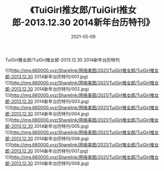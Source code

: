 ﻿---
layout: post
title:  《TuiGirl推女郎/TuiGirl推女郎-2013.12.30 2014新年台历特刊》
date:   2021-05-09
img: http://img.660000.xyz/Sharelink/网络美图/2021/TuiGirl推女郎/TuiGirl推女郎-2013.12.30 2014新年台历特刊/000.jpg
categories: [美女, 清纯, 唯美]
---

TuiGirl推女郎/TuiGirl推女郎-2013.12.30 2014新年台历特刊

 ![](http://img.660000.xyz/Sharelink/网络美图/2021/TuiGirl推女郎/TuiGirl推女郎-2013.12.30 2014新年台历特刊/001.jpg) <br>![](http://img.660000.xyz/Sharelink/网络美图/2021/TuiGirl推女郎/TuiGirl推女郎-2013.12.30 2014新年台历特刊/002.jpg) <br>![](http://img.660000.xyz/Sharelink/网络美图/2021/TuiGirl推女郎/TuiGirl推女郎-2013.12.30 2014新年台历特刊/003.jpg) <br>![](http://img.660000.xyz/Sharelink/网络美图/2021/TuiGirl推女郎/TuiGirl推女郎-2013.12.30 2014新年台历特刊/004.jpg) <br>![](http://img.660000.xyz/Sharelink/网络美图/2021/TuiGirl推女郎/TuiGirl推女郎-2013.12.30 2014新年台历特刊/005.jpg) <br>![](http://img.660000.xyz/Sharelink/网络美图/2021/TuiGirl推女郎/TuiGirl推女郎-2013.12.30 2014新年台历特刊/006.jpg) <br>![](http://img.660000.xyz/Sharelink/网络美图/2021/TuiGirl推女郎/TuiGirl推女郎-2013.12.30 2014新年台历特刊/007.jpg) <br>![](http://img.660000.xyz/Sharelink/网络美图/2021/TuiGirl推女郎/TuiGirl推女郎-2013.12.30 2014新年台历特刊/008.jpg) <br>